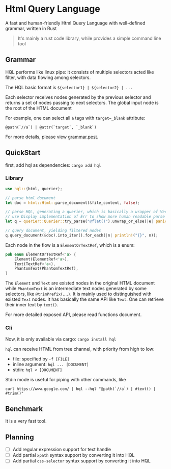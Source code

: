 # Html Query Language

A fast and human-friendly Html Query Language with well-defined grammar, written in Rust

> It's mainly a rust code library, while provides a simple command line tool

## Grammar

HQL performs like linux pipe: it consists of multiple selectors acted like filter, with data flowing among selectors.

The HQL basic format is `${selector1} | ${selector2} | ...`

Each selector receives nodes generated by the previous selector and returns a set of nodes passing to next selectors. The global input node is the root of the HTML document

For example, one can select all `a` tags with `target=_blank` attribute:

```
@path(`//a`) | @attr(`target`, `_blank`)
```

For more details, please view [grammar.pest](./src/selector/grammar.pest).

## QuickStart

first, add hql as dependencies: `cargo add hql`

### Library

```rust
use hql::{html, querier};

// parse html document
let doc = html::Html::parse_document(&file_content, false);

// parse HQL, generating a querier, which is basically a wrapper of Vec<Selector>
// use Display implementation of Err to show more human readable parse error.
let q = querier::Querier::try_parse("@flat()").unwrap_or_else(|e| panic!("failed to parse hql: {}", e));

// query document, yielding filtered nodes
q.query_document(&doc).into_iter().for_each(|n| println!("{}", n));
```

Each node in the flow is a `ElementOrTextRef`, which is a enum:

```rust
pub enum ElementOrTextRef<'a> {
    Element(ElementRef<'a>),
    Text(TextRef<'a>),
    PhantomText(PhantomTextRef),
}
```

The `Element` and `Text` are existed nodes in the original HTML document while `PhantomText` is an intermediate text nodes generated by some selectors, like `@trimPrefix(`....`)`. It is mainly used to distinguished with existed `Text` nodes. It has basically the same API like `Text`. One can retrieve their inner text by `text()`. 

For more detailed exposed API, please read functions document.

### Cli

Now, it is only available via cargo:  `cargo install hql`

`hql` can receive HTML from tree channel, with priority from high to low:

- file: specified by `-f [FILE]`
- inline argument: `hql ... [DOCUMENT]`
- stdin: `hql < [DOCUMENT]`

Stdin mode is useful for piping with other commands, like

```
curl https://www.google.com/ | hql --hql "@path(`//a`) | #text() | #trim()"
```

## Benchmark

It is a very fast tool.

## Planning

- [ ] Add regular expression support for text handle
- [ ] Add partial `xpath` syntax support by converting it into HQL
- [ ] Add partial `css-selector` syntax support by converting it into HQL
